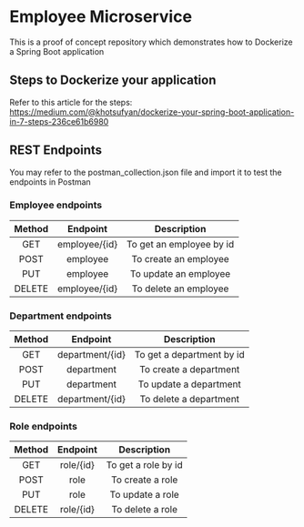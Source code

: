 # Employee Microservice
This is a proof of concept repository which demonstrates how to Dockerize a Spring Boot application

## Steps to Dockerize your application
Refer to this article for the steps: https://medium.com/@khotsufyan/dockerize-your-spring-boot-application-in-7-steps-236ce61b6980

## REST Endpoints
You may refer to the postman_collection.json file and import it to test the endpoints in Postman

### Employee endpoints

| Method | Endpoint    | Description    |
| :---:   | :---: | :---: |
| GET | employee/{id}   | To get an employee by id |
| POST | employee   | To create an employee |
| PUT | employee   | To update an employee |
| DELETE | employee/{id}   | To delete an employee |

### Department endpoints

| Method | Endpoint    | Description    |
| :---:   | :---: | :---: |
| GET | department/{id}   | To get a department by id |
| POST | department   | To create a department |
| PUT | department   | To update a department |
| DELETE | department/{id}   | To delete a department | 

### Role endpoints

| Method | Endpoint    | Description    |
| :---:   | :---: | :---: |
| GET | role/{id}   | To get a role by id |
| POST | role   | To create a role |
| PUT | role   | To update a role |
| DELETE | role/{id}   | To delete a role |
